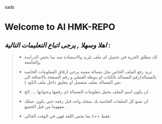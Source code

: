 sads
# __Welcome to Al HMK-REPO__

 ## **_اهلا وسهلا , يرجى اتباع التعليمات التالية :_**
 >
 > * لك مطلق الحرية في تحميل اي ملف تلريد والاستفادة منه بما يخص الدراسة والجامعة.
 >
 > * تريد رفع الملف الخاص بحل مسالة معينة يرجى ارفاق المعلومات الخاصة بالمسالة(رقم المسالة بالكتاب او بنوطة العملي و رقم الصفحة بالاضافة الى نص المسالة بملف منفصل او بتعليق داخل ملف الكود ).
 >
 > * ان يكون اسم الملف يحمل معلومات المسالة اي رقمها وعنوانها .... الخ .
 >
 > * ان تضع كل الملفات الخاصة بك بمجلد واحد قبل رفعه حتى يكون عملك مفهوما من قبل الجميع .
 >
 > * بما يخص اللغة فهي في الوقت الحالي c++  فقط.
 
